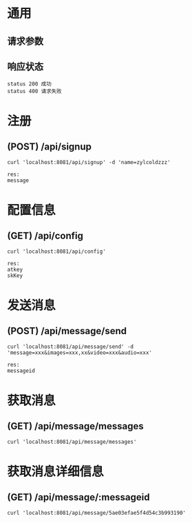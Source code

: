 # 通用
## 请求参数
## 响应状态

    status 200 成功
    status 400 请求失败

# 注册
## (POST) /api/signup

    curl 'localhost:8081/api/signup' -d 'name=zylcoldzzz'

    res:
    message

# 配置信息
## (GET) /api/config

    curl 'localhost:8081/api/config'

    res:
    atkey
    skKey

# 发送消息
## (POST) /api/message/send

    curl 'localhost:8081/api/message/send' -d 'message=xxx&images=xxx,xx&video=xxx&audio=xxx'

    res:
    messageid

# 获取消息
## (GET) /api/message/messages

    curl 'localhost:8081/api/message/messages'

# 获取消息详细信息
## (GET) /api/message/:messageid

    curl 'localhost:8081/api/message/5ae03efae5f4d54c3b993190'


